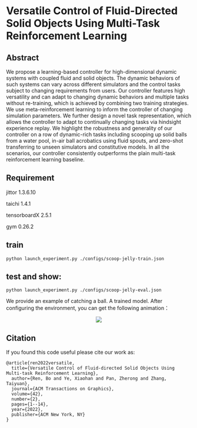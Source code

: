 # Versatile Control of Fluid-Directed Solid Objects Using Multi-Task Reinforcement Learning

## Abstract

We propose a learning-based controller for high-dimensional dynamic systems with coupled fluid and solid objects. The dynamic behaviors of such systems can vary across different simulators and the control tasks subject to changing requirements from users. Our controller features high versatility and can adapt to changing dynamic behaviors and multiple tasks without re-training, which is achieved by combining two training strategies. We use meta-reinforcement learning to inform the controller of changing simulation parameters. We further design a novel task representation, which allows the controller to adapt to continually changing tasks via hindsight experience replay. We highlight the robustness and generality of our controller on a row of dynamic-rich tasks including scooping up solid balls from a water pool, in-air ball acrobatics using fluid spouts, and zero-shot transferring to unseen simulators and constitutive models. In all the scenarios, our controller consistently outperforms the plain multi-task reinforcement learning baseline.

## Requirement

jittor 1.3.6.10

taichi 1.4.1

tensorboardX 2.5.1

gym 0.26.2

## train

```
python launch_experiment.py ./configs/scoop-jelly-train.json
```

## test and show:

```
python launch_experiment.py ./configs/scoop-jelly-eval.json
```
We provide an example of catching a ball. A trained model. After configuring the environment, you can get the following animation：

<div align=center>
<img src="https://github.com/lvsichan/jittor-METARL/blob/master/image/scoop.gif"/>
</div>

## Citation

If you found this code useful please cite our work as:

```
@article{ren2022versatile,
  title={Versatile Control of Fluid-directed Solid Objects Using Multi-task Reinforcement Learning},
  author={Ren, Bo and Ye, Xiaohan and Pan, Zherong and Zhang, Taiyuan},
  journal={ACM Transactions on Graphics},
  volume={42},
  number={2},
  pages={1--14},
  year={2022},
  publisher={ACM New York, NY}
}
```
